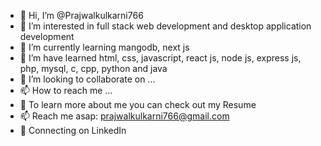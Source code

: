 - 👋 Hi, I’m @Prajwalkulkarni766
- 👀 I’m interested in full stack web development and desktop application development
- 🌱 I’m currently learning mangodb, next js
- 🌱 I’m have learned html, css, javascript, react js, node js, express js, php, mysql, c, cpp, python and java
- 💞️ I’m looking to collaborate on ...
- 📫 How to reach me ...
- 📑 To learn more about me you can check out my Resume
- 📫 Reach me asap: prajwalkulkarni766@gmail.com
- 💼 Connecting on LinkedIn


<!---
Prajwalkulkarni766/Prajwalkulkarni766 is a ✨ special ✨ repository because its `README.md` (this file) appears on your GitHub profile.
You can click the Preview link to take a look at your changes.
--->
